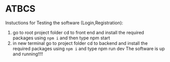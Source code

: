 # ATBCS

Instuctions for Testing the software (Login,Registration):
1) go to root project folder cd to front end and install the required packages using ```npm i``` and then type npm start 
2) in new terminal go to project folder cd to backend and install the required packages using ```npm i``` and type npm run dev
 The software is up and running!!!!
 
 
 

